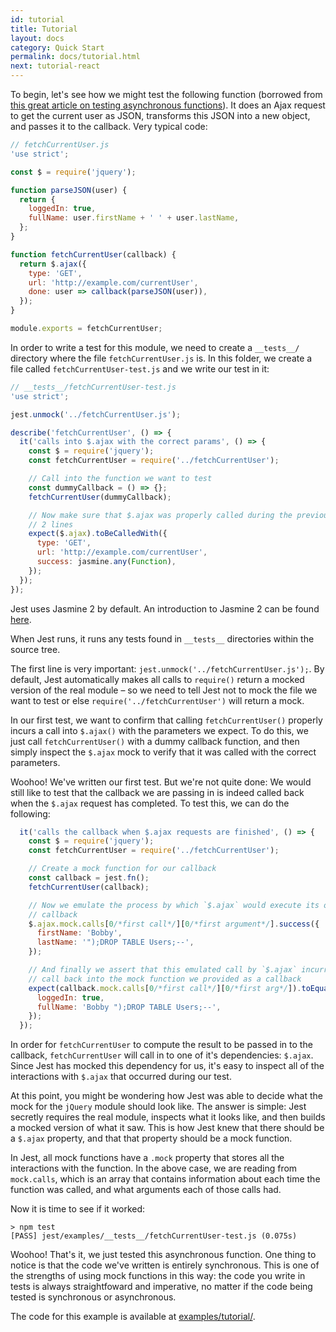 ```yaml
---
id: tutorial
title: Tutorial
layout: docs
category: Quick Start
permalink: docs/tutorial.html
next: tutorial-react
---
```



To begin, let's see how we might test the following function (borrowed from [this great article on testing asynchronous functions](http://martinfowler.com/articles/asyncJS.html)). It does an Ajax request to get the current user as JSON, transforms this JSON into a new object, and passes it to the callback. Very typical code:

```javascript
// fetchCurrentUser.js
'use strict';

const $ = require('jquery');

function parseJSON(user) {
  return {
    loggedIn: true,
    fullName: user.firstName + ' ' + user.lastName,
  };
}

function fetchCurrentUser(callback) {
  return $.ajax({
    type: 'GET',
    url: 'http://example.com/currentUser',
    done: user => callback(parseJSON(user)),
  });
}

module.exports = fetchCurrentUser;
```

In order to write a test for this module, we need to create a `__tests__/`
directory where the file `fetchCurrentUser.js` is. In this folder, we create a
file called `fetchCurrentUser-test.js` and we write our test in it:

```javascript
// __tests__/fetchCurrentUser-test.js
'use strict';

jest.unmock('../fetchCurrentUser.js');

describe('fetchCurrentUser', () => {
  it('calls into $.ajax with the correct params', () => {
    const $ = require('jquery');
    const fetchCurrentUser = require('../fetchCurrentUser');

    // Call into the function we want to test
    const dummyCallback = () => {};
    fetchCurrentUser(dummyCallback);

    // Now make sure that $.ajax was properly called during the previous
    // 2 lines
    expect($.ajax).toBeCalledWith({
      type: 'GET',
      url: 'http://example.com/currentUser',
      success: jasmine.any(Function),
    });
  });
});
```

Jest uses Jasmine 2 by default. An introduction to Jasmine 2 can be found
[here](http://jasmine.github.io/2.0/introduction.html).

When Jest runs, it runs any tests found in `__tests__` directories within the
source tree.

The first line is very important: `jest.unmock('../fetchCurrentUser.js');`.
By default, Jest automatically makes all calls to `require()` return a mocked
version of the real module – so we need to tell Jest not to mock the file we
want to test or else `require('../fetchCurrentUser')` will return a mock.

In our first test, we want to confirm that calling `fetchCurrentUser()`
properly incurs a call into `$.ajax()` with the parameters we expect. To do
this, we just call `fetchCurrentUser()` with a dummy callback function, and
then simply inspect the `$.ajax` mock to verify that it was called with the
correct parameters.

Woohoo! We've written our first test. But we're not quite done: We would still
like to test that the callback we are passing in is indeed called back when the
`$.ajax` request has completed. To test this, we can do the following:

```javascript
  it('calls the callback when $.ajax requests are finished', () => {
    const $ = require('jquery');
    const fetchCurrentUser = require('../fetchCurrentUser');

    // Create a mock function for our callback
    const callback = jest.fn();
    fetchCurrentUser(callback);

    // Now we emulate the process by which `$.ajax` would execute its own
    // callback
    $.ajax.mock.calls[0/*first call*/][0/*first argument*/].success({
      firstName: 'Bobby',
      lastName: '");DROP TABLE Users;--',
    });

    // And finally we assert that this emulated call by `$.ajax` incurred a
    // call back into the mock function we provided as a callback
    expect(callback.mock.calls[0/*first call*/][0/*first arg*/]).toEqual({
      loggedIn: true,
      fullName: 'Bobby ");DROP TABLE Users;--',
    });
  });
```

In order for `fetchCurrentUser` to compute the result to be passed in to the
callback, `fetchCurrentUser` will call in to one of it's dependencies: `$.ajax`.
Since Jest has mocked this dependency for us, it's easy to inspect all of the
interactions with `$.ajax` that occurred during our test.

At this point, you might be wondering how Jest was able to decide what the mock
for the `jQuery` module should look like. The answer is simple: Jest secretly
requires the real module, inspects what it looks like, and then builds a mocked
version of what it saw. This is how Jest knew that there should be a `$.ajax`
property, and that that property should be a mock function.

In Jest, all mock functions have a `.mock` property that stores all the
interactions with the function. In the above case, we are reading from
`mock.calls`, which is an array that contains information about each time the
function was called, and what arguments each of those calls had.

Now it is time to see if it worked:

```
> npm test
[PASS] jest/examples/__tests__/fetchCurrentUser-test.js (0.075s)
```

Woohoo! That's it, we just tested this asynchronous function. One thing to
notice is that the code we've written is entirely synchronous. This is one of
the strengths of using mock functions in this way: the code you write in tests
is always straightfoward and imperative, no matter if the code being tested is
synchronous or asynchronous.

The code for this example is available at [examples/tutorial/](https://github.com/facebook/jest/tree/master/examples/tutorial).
